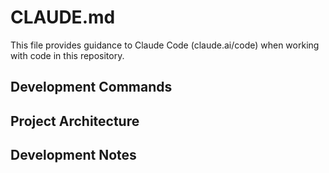 # CLAUDE.md

This file provides guidance to Claude Code (claude.ai/code) when working with code in this repository.

## Development Commands

<!-- Add common development commands here once the project is set up -->
<!-- Examples:
- Build: `npm run build` or `cargo build` or `make build`
- Test: `npm test` or `cargo test` or `pytest`
- Lint: `npm run lint` or `cargo clippy` or `flake8`
- Start dev server: `npm run dev` or `cargo run`
-->

## Project Architecture

<!-- Describe the high-level architecture and structure -->
<!-- Examples:
- Framework/technology stack
- Key directories and their purposes
- Important design patterns used
- How different components interact
-->

## Development Notes

<!-- Add project-specific development guidance -->
<!-- Examples:
- Environment setup requirements
- Database setup or migration commands
- API endpoints or service interactions
- Configuration file locations
-->